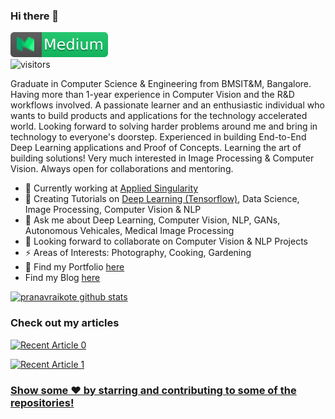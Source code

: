 ### Hi there 👋

[![Medium](https://github.com/pranavraikote/pranavraikote/blob/master/medium.svg)](https://medium.com/@pranavraikote)
<br>
![visitors](https://komarev.com/ghpvc/?username=pranavraikote)

Graduate in Computer Science & Engineering from BMSIT&M, Bangalore. Having more than 1-year experience in Computer Vision and the R&D workflows involved. A passionate learner and an enthusiastic individual who wants to build products and applications for the technology accelerated world. Looking forward to solving harder problems around me and bring in technology to everyone's doorstep. Experienced in building End-to-End Deep Learning applications and Proof of Concepts. Learning the art of building solutions! Very much interested in Image Processing & Computer Vision. Always open for collaborations and mentoring.


- 🔭 Currently working at [Applied Singularity](https://appliedsingularity.com/)
- 🌱 Creating Tutorials on [Deep Learning (Tensorflow)](https://github.com/pranavraikote/Tensorflow-Tutorials), Data Science, Image Processing, Computer Vision & NLP
- 💬 Ask me about Deep Learning, Computer Vision, NLP, GANs, Autonomous Vehicales, Medical Image Processing
- 👯 Looking forward to collaborate on Computer Vision & NLP Projects
- ⚡ Areas of Interests: Photography, Cooking, Gardening
- :necktie: Find my Portfolio [here](https://pranavraikote.github.io)
- Find my Blog [here](https://pranavraikote.medium.com/)

[![pranavraikote github stats](https://github-readme-stats.vercel.app/api?username=pranavraikote&show_icons=true&title_color=fff&icon_color=79ff97&text_color=9f9f9f&bg_color=151515)](https://github.com/anuraghazra/github-readme-stats)

### Check out my articles
<a target="_blank" href="https://github-readme-medium-recent-article.vercel.app/medium/@pranavraikote/0"><img src="https://github-readme-medium-recent-article.vercel.app/medium/@pranavraikote/0" alt="Recent Article 0">
  
<a target="_blank" href="https://github-readme-medium-recent-article.vercel.app/medium/@pranavraikote/1"><img src="https://github-readme-medium-recent-article.vercel.app/medium/@pranavraikote/1" alt="Recent Article 1">   

### Show some ❤️ by starring and contributing to some of the repositories!
